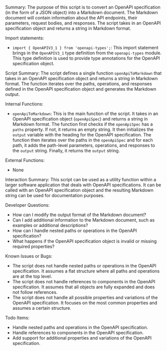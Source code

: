 Summary:
The purpose of this script is to convert an OpenAPI specification (in the form of a JSON object) into a Markdown document. The Markdown document will contain information about the API endpoints, their parameters, request bodies, and responses. The script takes in an OpenAPI specification object and returns a string in Markdown format.

Import statements:
- `import { OpenAPIV3_1 } from 'openapi-types';`: This import statement brings in the `OpenAPIV3_1` type definition from the `openapi-types` module. This type definition is used to provide type annotations for the OpenAPI specification object.

Script Summary:
The script defines a single function `openApiToMarkdown` that takes in an OpenAPI specification object and returns a string in Markdown format. The function iterates over the paths, operations, and responses defined in the OpenAPI specification object and generates the Markdown output.

Internal Functions:
- `openApiToMarkdown`: This is the main function of the script. It takes in an OpenAPI specification object (`openApiSpec`) and returns a string in Markdown format. The function first checks if the `openApiSpec` has a `paths` property. If not, it returns an empty string. It then initializes the `output` variable with the heading for the OpenAPI specification. The function then iterates over the paths in the `openApiSpec` and for each path, it adds the path-level parameters, operations, and responses to the `output` string. Finally, it returns the `output` string.

External Functions:
- None

Interaction Summary:
This script can be used as a utility function within a larger software application that deals with OpenAPI specifications. It can be called with an OpenAPI specification object and the resulting Markdown string can be used for documentation purposes.

Developer Questions:
- How can I modify the output format of the Markdown document?
- Can I add additional information to the Markdown document, such as examples or additional descriptions?
- How can I handle nested paths or operations in the OpenAPI specification?
- What happens if the OpenAPI specification object is invalid or missing required properties?

Known Issues or Bugs:
- The script does not handle nested paths or operations in the OpenAPI specification. It assumes a flat structure where all paths and operations are at the top level.
- The script does not handle references to components in the OpenAPI specification. It assumes that all objects are fully expanded and does not follow references.
- The script does not handle all possible properties and variations of the OpenAPI specification. It focuses on the most common properties and assumes a certain structure.

Todo Items:
- Handle nested paths and operations in the OpenAPI specification.
- Handle references to components in the OpenAPI specification.
- Add support for additional properties and variations of the OpenAPI specification.